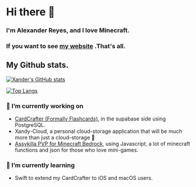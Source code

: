 # Hi there 👋
### I'm Alexander Reyes, and I love Minecraft. 
### If you want to see [my website](https://xanderlmk.github.io/xanderlmk/xandy/index.html) .That's all. 

## My Github stats.
[![Xander's GitHub stats](https://github-readme-stats-eight-indol-85.vercel.app/api?username=xanderlmk)](https://github.com/anuraghazra/github-readme-stats)

[![Top Langs](https://github-readme-stats-eight-indol-85.vercel.app/api/top-langs/?username=xanderlmk&layout=compact)](https://github.com/anuraghazra/github-readme-stats)

### 🔭 I’m currently working on 
- [CardCrafter (Formally Flashcards)](https://github.com/xanderlmk/Flashcards), in the supabase side using PostgreSQL.
- Xandy-Cloud, a personal cloud-storage application that will be much more than just a cloud-storage &#129323;
- [Assykilla PVP for Minecraft Bedrock](https://github.com/xanderlmk/Assykilla-PVP), using Javascript, a lot of minecraft functions and json for those who
  love mini-games.
  
### 🌱 I’m currently learning
- Swift to extend my CardCrafter to iOS and macOS users.

<!--
**xanderlmk/xanderlmk** is a ✨ _special_ ✨ repository because its `README.md` (this file) appears on your GitHub profile.

Here are some ideas to get you started:

- 👯 I’m looking to collaborate on ...
- 🤔 I’m looking for help with ...
- 💬 Ask me about ...
- 📫 How to reach me: ...
- 😄 Pronouns: ...
- ⚡ Fun fact: ...
-->
